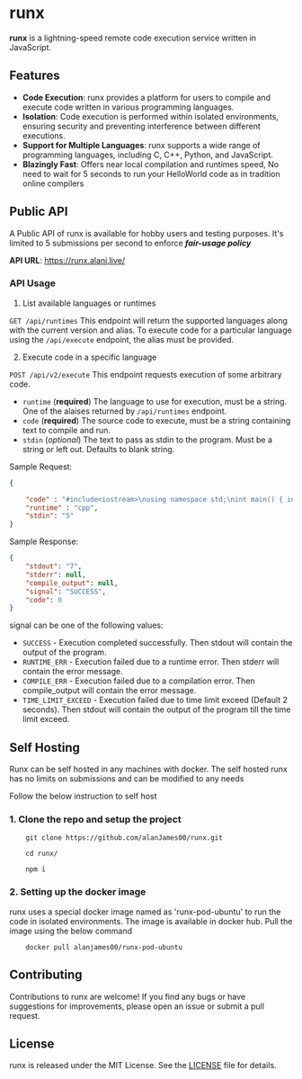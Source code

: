 # runx

**runx** is a lightning-speed remote code execution service written in JavaScript.

## Features

- **Code Execution**: runx provides a platform for users to compile and execute code written in various programming languages.
- **Isolation**: Code execution is performed within isolated environments, ensuring security and preventing interference between different executions.
- **Support for Multiple Languages**: runx supports a wide range of programming languages, including C, C++, Python, and JavaScript.
- **Blazingly Fast**: Offers near local compilation and runtimes speed, No need to wait for 5 seconds to run your HelloWorld code as in tradition online compilers


## Public API
A Public API of runx is available for hobby users and testing purposes. It's limited to 5 submissions per second to enforce ***fair-usage policy***

**API URL**: https://runx.alanj.live/

### API Usage

1. List available languages or runtimes

`GET /api/runtimes`
This endpoint will return the supported languages along with the current version and alias. To execute
code for a particular language using the `/api/execute` endpoint, the alias must
be provided.

2. Execute code in a specific language

`POST /api/v2/execute`
This endpoint requests execution of some arbitrary code.

-   `runtime` (**required**) The language to use for execution, must be a string. One of the alaises returned by `/api/runtimes` endpoint.
-   `code` (**required**) The source code to execute, must be a string containing text to compile and run.
-   `stdin` (_optional_) The text to pass as stdin to the program. Must be a string or left out. Defaults to blank string.

Sample Request:
```json
{

    "code" : "#include<iostream>\nusing namespace std;\nint main() { int a; cin>>a; cout<<(a+2); return 0; }",
    "runtime" : "cpp",
    "stdin": "5"
}
```

Sample Response:
```json
{
    "stdout": "7",
    "stderr": null,
    "compile_output": null,
    "signal": "SUCCESS",
    "code": 0
}
```

signal can be one of the following values:
-   `SUCCESS` - Execution completed successfully. Then stdout will contain the output of the program.
-   `RUNTIME_ERR` - Execution failed due to a runtime error. Then stderr will contain the error message.
-   `COMPILE_ERR` - Execution failed due to a compilation error. Then compile_output will contain the error message.
-   `TIME_LIMIT_EXCEED` - Execution failed due to time limit exceed (Default 2 seconds). Then stdout will contain the output of the program till the time limit exceed.


## Self Hosting
Runx can be self hosted in any machines with docker. The self hosted runx has no limits on submissions and can be modified to any needs

Follow the below instruction to self host

### 1. Clone the repo and setup the project
```
    git clone https://github.com/alanJames00/runx.git

    cd runx/
    
    npm i
```


### 2. Setting up the docker image 

runx uses a special docker image named as 'runx-pod-ubuntu' to run the code in isolated environments. The image is available in docker hub. Pull the image using the below command

```
    docker pull alanjames00/runx-pod-ubuntu
```

## Contributing

Contributions to runx are welcome! If you find any bugs or have suggestions for improvements, please open an issue or submit a pull request.

## License

runx is released under the MIT License. See the [LICENSE](LICENSE) file for details.

